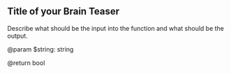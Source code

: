 ## Title of your Brain Teaser

Describe what should be the input into the function and what should be the output.

@param $string: string

@return bool


